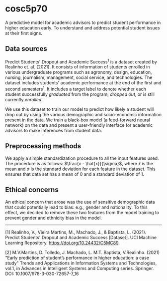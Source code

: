 # cosc5p70

A predictive model for academic advisors to predict student performance in higher education early. To understand and address potential student issues at their first signs.

## Data sources
Predict Students' Dropout and Academic Success<sup>1</sup> is a dataset created by Realinho et. al. (2021). It consists of information of students enrolled in various undergraduate programs such as agronomy, design, education, nursing, journalism, management, social service, and technologies. The dataset includes students' academic performance at the end of the first and second semesters<sup>1</sup>. It includes a target label to denote whether each student successfully _graduated_ from the program, _dropped out_, or is still currently _enrolled_.

We use this dataset to train our model to predict how likely a student will drop out by using the various demographic and socio-economic information present in the data. We train a black-box model (a feed-forward neural network) on the data and present a user-friendly interface for academic advisors to make inferences from student data.

## Preprocessing methods
We apply a simple standardization procedure to all the input features used. The procedure is as follows: $\frac{x - \hat{x}}{\sigma}$, where $\hat{x}$ is the mean and $\sigma$ is the standard deviation for each feature in the dataset. This ensures that data set has a mean of 0 and a standard deviation of 1.

## Ethical concerns
An ethical concern that arose was the use of sensitive demographic data that could potentially lead to bias: e.g., gender and nationality. To this effect, we decided to remove these two features from the model training to prevent gender and ethnicity bias in the model.

---
[1] Realinho, V., Vieira Martins, M., Machado, J., & Baptista, L. (2021). Predict Students' Dropout and Academic Success [Dataset]. UCI Machine Learning Repository. https://doi.org/10.24432/C5MC89.

[2] M.V.Martins, D. Tolledo, J. Machado, L. M.T. Baptista, V.Realinho. (2021) "Early prediction of student’s performance in higher education: a case study" Trends and Applications in Information Systems and Technologies, vol.1, in Advances in Intelligent Systems and Computing series. Springer. DOI: 10.1007/978-3-030-72657-7_16
